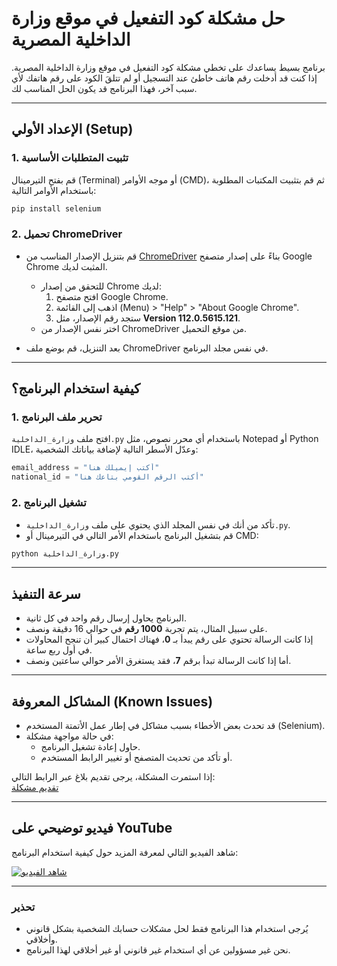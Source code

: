 # حل مشكلة كود التفعيل في موقع وزارة الداخلية المصرية  
برنامج بسيط يساعدك على تخطي مشكلة كود التفعيل في موقع وزارة الداخلية المصرية. إذا كنت قد أدخلت رقم هاتف خاطئ عند التسجيل أو لم تتلقَ الكود على رقم هاتفك لأي سبب آخر، فهذا البرنامج قد يكون الحل المناسب لك.  

---

## **الإعداد الأولي (Setup)**  

### 1. **تثبيت المتطلبات الأساسية**  
قم بفتح التيرمينال (Terminal) أو موجه الأوامر (CMD)، ثم قم بتثبيت المكتبات المطلوبة باستخدام الأوامر التالية:  

```bash
pip install selenium
```

### 2. **تحميل ChromeDriver**  
- قم بتنزيل الإصدار المناسب من [ChromeDriver](https://chromedriver.chromium.org/downloads) بناءً على إصدار متصفح Google Chrome المثبت لديك.  
  - للتحقق من إصدار Chrome لديك:
    1. افتح متصفح Google Chrome.
    2. اذهب إلى القائمة (Menu) > "Help" > "About Google Chrome".  
    3. ستجد رقم الإصدار، مثل **Version 112.0.5615.121**.  
  - اختر نفس الإصدار من ChromeDriver من موقع التحميل.  

- بعد التنزيل، قم بوضع ملف ChromeDriver في نفس مجلد البرنامج.

---

## **كيفية استخدام البرنامج؟**  

### 1. **تحرير ملف البرنامج**  
افتح ملف `وزارة_الداخلية.py` باستخدام أي محرر نصوص، مثل Notepad أو Python IDLE، وعدّل الأسطر التالية لإضافة بياناتك الشخصية:  

```python
email_address = "أكتب إيميلك هنا"
national_id = "أكتب الرقم القومي بتاعك هنا"
```

### 2. **تشغيل البرنامج**  
- تأكد من أنك في نفس المجلد الذي يحتوي على ملف `وزارة_الداخلية.py`.  
- قم بتشغيل البرنامج باستخدام الأمر التالي في التيرمينال أو CMD:  

```bash
python وزارة_الداخلية.py
```

---

## **سرعة التنفيذ**  
- البرنامج يحاول إرسال رقم واحد في كل ثانية.  
- على سبيل المثال، يتم تجربة **1000 رقم** في حوالي 16 دقيقة ونصف.  
- إذا كانت الرسالة تحتوي على رقم يبدأ بـ **0**، فهناك احتمال كبير أن تنجح المحاولات في أول ربع ساعة.  
- أما إذا كانت الرسالة تبدأ برقم **7**، فقد يستغرق الأمر حوالي ساعتين ونصف.

---

## **المشاكل المعروفة (Known Issues)**  
- قد تحدث بعض الأخطاء بسبب مشاكل في إطار عمل الأتمتة المستخدم (Selenium).  
- في حالة مواجهة مشكلة:
  - حاول إعادة تشغيل البرنامج.  
  - أو تأكد من تحديث المتصفح أو تغيير الرابط المستخدم.  

إذا استمرت المشكلة، يرجى تقديم بلاغ عبر الرابط التالي:  
[تقديم مشكلة](https://github.com/LeaDer-E/Egyptian-Ministry-of-Interior-activation-code/issues/new)  

---

## **فيديو توضيحي على YouTube**  
شاهد الفيديو التالي لمعرفة المزيد حول كيفية استخدام البرنامج:  

[![شاهد الفيديو](https://user-images.githubusercontent.com/99460904/179158938-e161db4b-c111-446a-ab21-0da683a6e8d2.png)](https://www.youtube.com/watch?v=JTdeR4dDJuM&t=11s)  

---

### **تحذير**
- يُرجى استخدام هذا البرنامج فقط لحل مشكلات حسابك الشخصية بشكل قانوني وأخلاقي.  
- نحن غير مسؤولين عن أي استخدام غير قانوني أو غير أخلاقي لهذا البرنامج.
